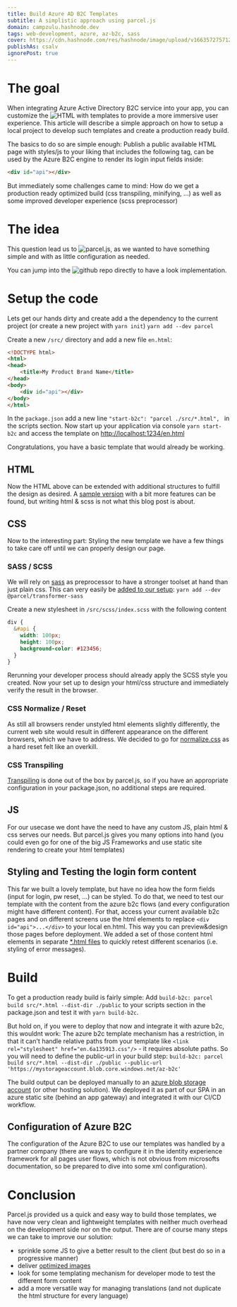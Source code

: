 ```yaml
---
title: Build Azure AD B2C Templates
subtitle: A simplistic approach using parcel.js
domain: campzulu.hashnode.dev
tags: web-development, azure, az-b2c, sass
cover: https://cdn.hashnode.com/res/hashnode/image/upload/v1663572757122/uN-z_ruLg.jpg?auto=compress
publishAs: csalv
ignorePost: true
---
```




# The goal
When integrating Azure Active Directory B2C service into your app, you can customize the ![HTML with templates](https://docs.microsoft.com/en-us/azure/active-directory-b2c/customize-ui-with-html) to provide a more immersive user experience. This article will describe a simple approach on how to setup a local project to develop such templates and create a production ready build.

The basics to do so are simple enough: Publish a public available HTML page with styles/js to your liking that includes the following tag, can be used by the Azure B2C engine to render its login input fields inside:

```html
<div id="api"></div>
```

But immediately some challenges came to mind: How do we get a production ready optimized build (css transpiling, minifying, ...) as well as some improved developer experience (scss preprocessor)

# The idea

This question lead us to ![parcel.js](https://parceljs.org/), as we wanted to have something simple and with as little configuration as needed.

You can jump into the ![github repo](https://github.com/csalv22/az-b2c-parcel/) directly to have a look implementation.

# Setup the code
Lets get our hands dirty and create add a the dependency to the current project (or create a new project with ```yarn init```) ```yarn add --dev parcel``` 

Create a new ```/src/``` directory and add a new file ```en.html```:
```html
<!DOCTYPE html>
<html>
<head>
    <title>My Product Brand Name</title>
</head>
<body>
    <div id="api"></div>
</body>
</html>
```

In the ```package.json``` add a new line ```"start-b2c": "parcel ./src/*.html", ``` in the scripts section.
Now start up your application via console ```yarn start-b2c```  and access the template on  [http://localhost:1234/en.html](http://localhost:1234/en.html)

Congratulations, you have a basic template that would already be working.


## HTML
Now the HTML above can be extended with additional structures to fulfill the design as desired. A [sample version](https://github.com/csalv22/az-b2c-parcel/blob/main/src/en.html) with a bit more features can be found, but writing html & scss is not what this blog post is about.

## CSS
Now to the interesting part: Styling the new template we have a few things to take care off until we can properly design our page.

### SASS / SCSS
We will rely on [sass](https://sass-lang.com/) as preprocessor to have a stronger toolset at hand than just plain css. This can very easily be [added to our setup](https://parceljs.org/languages/sass/): ```yarn add --dev @parcel/transformer-sass```

Create a new stylesheet in ```/src/scss/index.scss``` with the following content
```scss
div {
  &#api {
    width: 100px;
    height: 100px;
    background-color: #123456;
  }
}
```

Rerunning your developer process should already apply the SCSS style you created.
Now your set up to design your html/css structure and immediately verify the result in the browser.

### CSS Normalize / Reset
As still all browsers render unstyled html elements slightly differently, the current web site would result in different appearance on the different browsers, which we have to address.
We decided to go for [normalize.css](github.com/necolas/normalize.css) as a hard reset felt like an overkill.

### CSS Transpiling
[Transpiling](https://parceljs.org/languages/css/#transpilation) is done out of the box by parcel.js, so if you have an appropriate configuration in your package.json, no additional steps are required.

## JS
For our usecase we dont have the need to have any custom JS, plain html & css serves our needs. But parcel.js gives you many options into hand (you could even go for one of the big JS Frameworks and use static site rendering to create your html templates)

## Styling and Testing the login form content
This far we built a lovely template, but have no idea how the form fields (input for login, pw reset, ...) can be styled. To do that, we need to test our template with the content from the azure b2c flows (and every configuration might have different content).
For that, access your current available b2c pages and on different screens use the html elements to replace ```<div id="api">...</div>``` to your local en.html. This way you can preview&design those pages before deployment.
We added a set of those content html elements in separate [*.html files](https://github.com/csalv22/az-b2c-parcel/tree/main/src/api-snippets_de) to quickly retest different scenarios (i.e. styling of error messages).

# Build
To get a production ready build is fairly simple: Add ```build-b2c: parcel build src/*.html --dist-dir ./public``` to your scripts section in the package.json and test it with ```yarn build-b2c```.

But hold on, if you were to deploy that now and integrate it with azure b2c, this wouldnt work: The azure b2c template mechanism has a restriction, in that it can't handle relative paths from your template like ```<link rel="stylesheet" href="en.6a135913.css"/>``` - it requires absolute paths. So you will need to define the public-url in your build step: ```build-b2c: parcel build src/*.html --dist-dir ./public --public-url 'https://mystorageaccount.blob.core.windows.net/az-b2c'```

The build output can be deployed manually to an [azure blob storage account](https://docs.microsoft.com/en-us/azure/active-directory-b2c/customize-ui-with-html?pivots=b2c-user-flow#2-create-an-azure-blob-storage-account) (or other hosting solution). We deployed it as part of our SPA in an azure static site (behind an app gateway) and integrated it with our CI/CD workflow.

## Configuration of Azure B2C
The configuration of the Azure B2C to use our templates was handled by a partner company (there are ways to configure it in the identity experience framework for all pages user flows, which is not obvious from microsofts documentation, so be prepared to dive into some xml configuration).

# Conclusion
Parcel.js provided us a quick and easy way to build those templates, we have now very clean and lightweight templates with neither much overhead on the development side nor on the output.
There are of course many steps we can take to improve our solution:
* sprinkle some JS to give a better result to the client (but best do so in a progressive manner)
* deliver [optimized images](https://parceljs.org/recipes/image/) 
* look for some templating mechanism for developer mode to test the different form content
* add a more versatile way for managing translations (and not duplicate the html structure for every language)